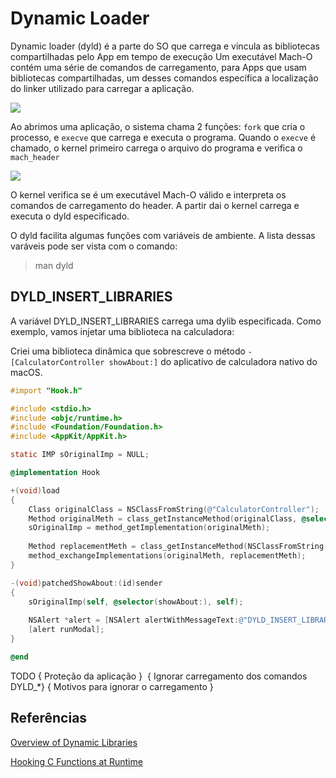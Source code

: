# Dynamic Loader
Dynamic loader (dyld) é a parte do SO que carrega e vincula as bibliotecas compartilhadas pelo App em tempo de execução
Um executável Mach-O contém uma série de comandos de carregamento, para Apps que usam bibliotecas compartilhadas, um desses comandos específica a localização do linker utilizado para carregar a aplicação.


![](https://cdn-images-1.medium.com/max/1600/1*_UGC7xpn3zsRF-rK1EQImQ.png)

Ao abrimos uma aplicação, o sistema chama 2 funções: `fork` que cria o processo, e `execve` que carrega e executa o programa.
Quando o `execve` é chamado, o kernel primeiro carrega o arquivo do programa e verifica o `mach_header`

![](https://cdn-images-1.medium.com/max/1600/1*jpKufWU71nMvtE04_Q_Ofg.png)

O kernel verifica se é um executável Mach-O válido e interpreta os comandos de carregamento do header. A partir dai o kernel carrega e executa o dyld especificado.

O dyld facilita algumas funções com variáveis de ambiente. A lista dessas varáveis pode ser vista com o comando:
> man dyld


## DYLD_INSERT_LIBRARIES

A variável DYLD_INSERT_LIBRARIES carrega uma dylib especificada.
Como exemplo, vamos injetar uma biblioteca na calculadora:

Criei uma biblioteca dinâmica que sobrescreve o método `-[CalculatorController showAbout:]` do aplicativo de calculadora nativo do macOS.

```objective-c
#import "Hook.h"

#include <stdio.h>
#include <objc/runtime.h>
#include <Foundation/Foundation.h>
#include <AppKit/AppKit.h>

static IMP sOriginalImp = NULL;

@implementation Hook

+(void)load
{
	Class originalClass = NSClassFromString(@"CalculatorController");
	Method originalMeth = class_getInstanceMethod(originalClass, @selector(showAbout:));
	sOriginalImp = method_getImplementation(originalMeth);
	
	Method replacementMeth = class_getInstanceMethod(NSClassFromString(@"Hook"), @selector(patchedShowAbout:));
	method_exchangeImplementations(originalMeth, replacementMeth);
}

-(void)patchedShowAbout:(id)sender
{
	sOriginalImp(self, @selector(showAbout:), self);
	
	NSAlert *alert = [NSAlert alertWithMessageText:@"DYLD_INSERT_LIBRARIES Example!" defaultButton:@"OK" alternateButton:nil otherButton:nil informativeTextWithFormat:@"GitHub.com/raafas :)"];
	[alert runModal];
}

@end

```
TODO
{ Proteção da aplicação } 
{ Ignorar carregamento dos comandos DYLD_*}
{ Motivos para ignorar o carregamento }

## Referências
[Overview of Dynamic Libraries](https://developer.apple.com/library/archive/documentation/DeveloperTools/Conceptual/DynamicLibraries/100-Articles/OverviewOfDynamicLibraries.html)

[Hooking C Functions at Runtime](http://thomasfinch.me/blog/2015/07/24/Hooking-C-Functions-At-Runtime.html)
